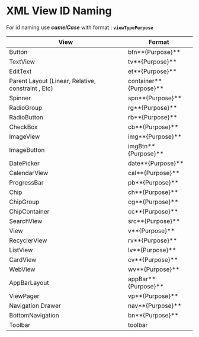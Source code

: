 # XML View ID Naming

For id naming use ***camelCase*** with format : **`viewTypePurpose`**

| View | Format |
| ------ | ------ |
| Button | btn**{Purpose}** |
| TextView | tv**{Purpose}** |
| EditText | et**{Purpose}** |
| Parent Layout (Linear, Relative, constraint , Etc) | container**{Purpose}** |
| Spinner | spn**{Purpose}** |
| RadioGroup | rg**{Purpose}** |
| RadioButton | rb**{Purpose}** |
| CheckBox | cb**{Purpose}** |
| ImageView | img**{Purpose}** |
| ImageButton | imgBtn**{Purpose}** |
| DatePicker | date**{Purpose}** |
| CalendarView | cal**{Purpose}** |
| ProgressBar | pb**{Purpose}** |
| Chip | ch**{Purpose}** |
| ChipGroup | cg**{Purpose}** |
| ChipContainer | cc**{Purpose}** |
| SearchView | src**{Purpose}** |
| View | v**{Purpose}** |
| RecyclerView | rv**{Purpose}** |
| ListView | lv**{Purpose}** |
| CardView | cv**{Purpose}** |
| WebView | wv**{Purpose}** |
| AppBarLayout | appBar**{Purpose}** |
| ViewPager | vp**{Purpose}** |
| Navigation Drawer | nav**{Purpose}** |
| BottomNavigation | bn**{Purpose}** |
| Toolbar| toolbar |
